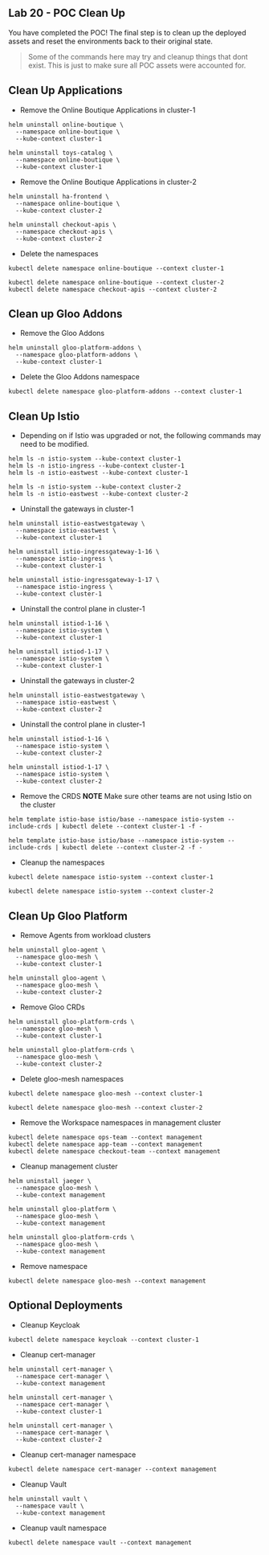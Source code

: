 ## Lab 20 - POC Clean Up <a name="lab-20---poc-clean-up-"></a>


You have completed the POC! The final step is to clean up the deployed assets and reset the environments back to their original state.

> Some of the commands here may try and cleanup things that dont exist. This is just to make sure all POC assets were accounted for. 


## Clean Up Applications

* Remove the Online Boutique Applications in cluster-1
```shell
helm uninstall online-boutique \
  --namespace online-boutique \
  --kube-context cluster-1

helm uninstall toys-catalog \
  --namespace online-boutique \
  --kube-context cluster-1
```

* Remove the Online Boutique Applications in cluster-2
```shell
helm uninstall ha-frontend \
  --namespace online-boutique \
  --kube-context cluster-2

helm uninstall checkout-apis \
  --namespace checkout-apis \
  --kube-context cluster-2
```

* Delete the namespaces
```shell
kubectl delete namespace online-boutique --context cluster-1

kubectl delete namespace online-boutique --context cluster-2
kubectl delete namespace checkout-apis --context cluster-2
```

## Clean up Gloo Addons

* Remove the Gloo Addons
```shell
helm uninstall gloo-platform-addons \
  --namespace gloo-platform-addons \
  --kube-context cluster-1
```

* Delete the Gloo Addons namespace
```
kubectl delete namespace gloo-platform-addons --context cluster-1
```

## Clean Up Istio

* Depending on if Istio was upgraded or not, the following commands may need to be modified.
```shell
helm ls -n istio-system --kube-context cluster-1
helm ls -n istio-ingress --kube-context cluster-1
helm ls -n istio-eastwest --kube-context cluster-1

helm ls -n istio-system --kube-context cluster-2
helm ls -n istio-eastwest --kube-context cluster-2
```

* Uninstall the gateways in cluster-1
```shell
helm uninstall istio-eastwestgateway \
  --namespace istio-eastwest \
  --kube-context cluster-1

helm uninstall istio-ingressgateway-1-16 \
  --namespace istio-ingress \
  --kube-context cluster-1

helm uninstall istio-ingressgateway-1-17 \
  --namespace istio-ingress \
  --kube-context cluster-1
```

* Uninstall the control plane in cluster-1
```shell
helm uninstall istiod-1-16 \
  --namespace istio-system \
  --kube-context cluster-1

helm uninstall istiod-1-17 \
  --namespace istio-system \
  --kube-context cluster-1
```

* Uninstall the gateways in cluster-2
```shell
helm uninstall istio-eastwestgateway \
  --namespace istio-eastwest \
  --kube-context cluster-2
```

* Uninstall the control plane in cluster-1
```shell
helm uninstall istiod-1-16 \
  --namespace istio-system \
  --kube-context cluster-2

helm uninstall istiod-1-17 \
  --namespace istio-system \
  --kube-context cluster-2
```

* Remove the CRDS **NOTE** Make sure other teams are not using Istio on the cluster
```shell
helm template istio-base istio/base --namespace istio-system --include-crds | kubectl delete --context cluster-1 -f -

helm template istio-base istio/base --namespace istio-system --include-crds | kubectl delete --context cluster-2 -f -
```

* Cleanup the namespaces
```shell
kubectl delete namespace istio-system --context cluster-1

kubectl delete namespace istio-system --context cluster-2
```

## Clean Up Gloo Platform

* Remove Agents from workload clusters
```shell
helm uninstall gloo-agent \
  --namespace gloo-mesh \
  --kube-context cluster-1

helm uninstall gloo-agent \
  --namespace gloo-mesh \
  --kube-context cluster-2
```

* Remove Gloo CRDs
```shell
helm uninstall gloo-platform-crds \
  --namespace gloo-mesh \
  --kube-context cluster-1

helm uninstall gloo-platform-crds \
  --namespace gloo-mesh \
  --kube-context cluster-2
```

* Delete gloo-mesh namespaces
```shell
kubectl delete namespace gloo-mesh --context cluster-1

kubectl delete namespace gloo-mesh --context cluster-2
```

* Remove the Workspace namespaces in management cluster
```shell
kubectl delete namespace ops-team --context management
kubectl delete namespace app-team --context management
kubectl delete namespace checkout-team --context management
```

* Cleanup management cluster
```shell
helm uninstall jaeger \
  --namespace gloo-mesh \
  --kube-context management

helm uninstall gloo-platform \
  --namespace gloo-mesh \
  --kube-context management

helm uninstall gloo-platform-crds \
  --namespace gloo-mesh \
  --kube-context management
```

* Remove namespace
```shell
kubectl delete namespace gloo-mesh --context management
```

## Optional Deployments

* Cleanup Keycloak
```shell
kubectl delete namespace keycloak --context cluster-1
```

* Cleanup cert-manager
```shell
helm uninstall cert-manager \
  --namespace cert-manager \
  --kube-context management

helm uninstall cert-manager \
  --namespace cert-manager \
  --kube-context cluster-1

helm uninstall cert-manager \
  --namespace cert-manager \
  --kube-context cluster-2
```

* Cleanup cert-manager namespace
```shell
kubectl delete namespace cert-manager --context management
```

* Cleanup Vault
```shell
helm uninstall vault \
  --namespace vault \
  --kube-context management
```

* Cleanup vault namespace
```shell
kubectl delete namespace vault --context management
```
